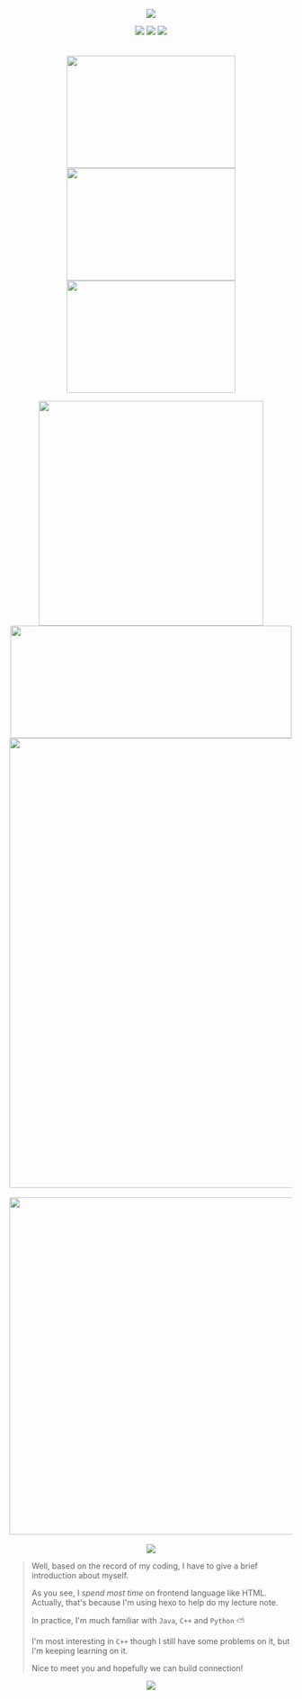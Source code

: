<p align="center">
<img src="https://capsule-render.vercel.app/api?type=waving&color=timeGradient&height=200&&section=header&text=WELCOME!&fontSize=70&fontAlign=50&fontAlignY=30&desc=Welcome%20to%20my%20site!&descAlign=50&descSize=20&descAlignY=55&animation=twinkling" />
</p>
<div align="center">
<!-- img src="https://komarev.com/ghpvc/?username=hqj2221&abbreviated=true" -->
<a href="https://github.com/HQJ2221"><img src="https://img.shields.io/badge/Github-HQJ2221-6666ff?logo=github" /></a>
<a href=""><img src="https://img.shields.io/badge/Bilibili-Null-ff6666?logo=bilibili" /></a>
<img src="https://img.shields.io/badge/版本-1.0.03-66ffff?logo=devdotto" />
</div>
<br/>
<br/>

<div align="center">
<a href="https://github.com/HQJ2221/HQJ2221.github.io">
 <img width="300" height="200" src="https://github-readme-stats.vercel.app/api/pin/?username=HQJ2221&repo=HQJ2221.github.io">
</a>
<a href="https://github.com/HQJ2221/ArkNet">
 <img width="300" height="200" src="https://github-readme-stats.vercel.app/api/pin/?username=HQJ2221&repo=ArkNet">
</a>
<a href="https://github.com/HQJ2221/PlACo">
 <img width="300" height="200" src="https://github-readme-stats.vercel.app/api/pin/?username=HQJ2221&repo=PlACo">
</a>
</div>



<p align="center">
<!-- https://github.com/anuraghazra/github-readme-stats -->
<img align="center" width="400" src="https://github-readme-stats.vercel.app/api?username=HQJ2221&theme=shadow_green&include_all_commits=true&show_icons=true&hide_border=true" />
<!-- https://github.com/DenverCoder1/github-readme-streak-stats -->
<!-- <img align="center" width="400" src="https://streak-stats.demolab.com?user=hqj2221&sideNums=66FFFF&currStreakNum=66FFFF&currStreakLabel=66FFFF&sideLabels=66FFFF&dates=66FFFF&fire=FFFF66&ring=FFFF66&icon_color=FFFFCC&background=404040&date_format=%5BY.%5Dn.j&hide_border=true" /> -->
<img align="center" height="200" width="500" src="https://github-readme-stats.vercel.app/api/wakatime?username=HQJ2221&theme=shadow_green&include_all_commits=true&show_icons=true&hide_border=true&layout=compact&langs_count=20" />
<img align="center" width="800" src="https://github-readme-activity-graph.vercel.app/graph?username=HQJ2221&theme=github-compact&hide_border=true" />
<br/>
<br/>
<img align="center" width="600" src="https://github-readme-stats.vercel.app/api/top-langs/?username=HQJ2221&hide_progress=false&layout=donut&theme=shadow_green&hide_border=true" />
<br/>
<br/>
<img align="center" src="https://skillicons.dev/icons?i=github,java,c,cpp,py,anaconda,html,css,js,postgres&theme=light&perline=10" />
</p>

> Well, based on the record of my coding, I have to give a brief introduction about myself.
>
> As you see, I *spend most time* on frontend language like HTML. Actually, that's because I'm using hexo to help do my lecture note.
>
> In practice, I'm much familiar with `Java`, `C++` and `Python` ⛅
>
> I'm most interesting in `C++` though I still have some problems on it, but I'm keeping learning on it.
>
> Nice to meet you and hopefully we can build connection!


<p align="center">
<img src="https://capsule-render.vercel.app/api?type=waving&color=timeGradient&height=150&&section=footer&text=Thanks%20for%20viewing!&fontSize=30&fontAlign=50&fontAlignY=80&descAlign=50&descSize=30&descAlignY=40&animation=twinkling" />
</p>
